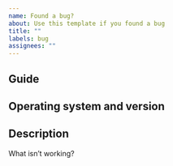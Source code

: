 ```yaml
---
name: Found a bug?
about: Use this template if you found a bug
title: ""
labels: bug
assignees: ""
---
```


<!-- Please use PeerTube or YouTube comments for questions and issues for bug reports. -->

## Guide

<!-- Example: How to self-host a hardened strongSwan IKEv2/IPsec VPN server for iOS and macOS -->

## Operating system and version

<!-- Example: macOS Catalina 10.15.7 -->

## Description

What isn’t working?
